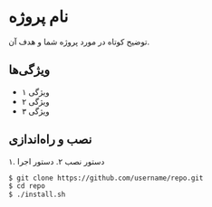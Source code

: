 # نام پروژه

توضیح کوتاه در مورد پروژه شما و هدف آن.

## ویژگی‌ها

- ویژگی ۱
- ویژگی ۲
- ویژگی ۳

## نصب و راه‌اندازی

۱. دستور نصب
۲. دستور اجرا

```bash
$ git clone https://github.com/username/repo.git
$ cd repo
$ ./install.sh
